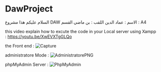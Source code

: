 # DawProject
السلام عليكم 
هذا مشروع DAW 
الاسم : عماد الدين 
اللقب : بن ماضي 
القسم : A4


this video explain how to excute the code in your Local server using Xampp : https://youtu.be/XwEVXTgGLQo

the Front end : 
![Capture](https://github.com/imadbenmadi/DawProject/assets/106430872/df6aefa5-227a-43fd-af1c-4d820a17fb53)

administratore Mode : 
![AdministratorePNG](https://github.com/imadbenmadi/DawProject/assets/106430872/33cb971c-aba2-49f8-a330-c35039e5025e)

phpMyAdmin Server : 
![PhpMyAdmin](https://github.com/imadbenmadi/DawProject/assets/106430872/7012ab36-827b-4063-b48a-173c25058a5c)
